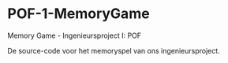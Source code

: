 # POF-1-MemoryGame
Memory Game - Ingenieursproject I: POF

De source-code voor het memoryspel van ons ingenieursproject.

